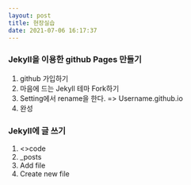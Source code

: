 ```yaml
---
layout: post
title: 현장실습
date: 2021-07-06 16:17:37
---
```


### Jekyll을 이용한 github Pages 만들기  
1. github 가입하기
2. 마음에 드는 Jekyll 테마 Fork하기
3. Setting에서 rename을 한다. => Username.github.io
4. 완성  




### Jekyll에 글 쓰기  
1. <>code
2. _posts
3. Add file
4. Create new file





